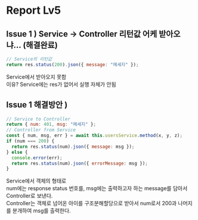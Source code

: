 # Report Lv5

## Issue 1 ) Service -> Controller 리턴값 어케 받아오냐... (해결완료)
``` javascript
// Service의 리턴값
return res.status(200).json({ message: "메세지" });
```
Service에서 받아오지 못함   
이유? Service에는 res가 없어서 실행 자체가 안됨
## Issue 1 해결방안 )
``` javascript
// Service to Controller
return { num: 401, msg: "메세지" };
// Controller from Service
const { num, msg, err } = await this.usersService.method(x, y, z);
if (num === 200) {
  return res.status(num).json({ message: msg });
} else {
  console.error(err);
  return res.status(num).json({ errorMessage: msg });
}
```
Service에서 객체의 형태로   
num에는 response status 번호를, msg에는 출력하고자 하는 message를 담아서 Controller로 보낸다.   
Controller는 객체로 넘어온 아이를 구조분해할당으로 받아서 num로서 200과 나머지를 분개하여 msg를 출력한다.